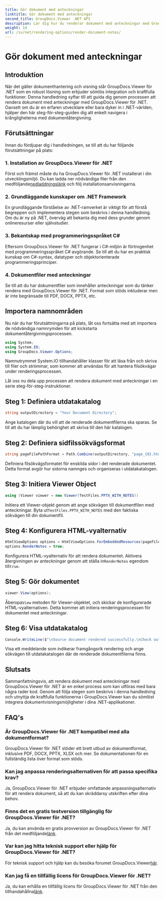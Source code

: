 ```yaml
---
title: Gör dokument med anteckningar
linktitle: Gör dokument med anteckningar
second_title: GroupDocs.Viewer .NET API
description: Lär dig hur du renderar dokument med anteckningar med GroupDocs.Viewer för .NET. Steg-för-steg handledning för sömlös integrering i dina .NET-applikationer.
weight: 14
url: /sv/net/rendering-options/render-document-notes/
---
```


# Gör dokument med anteckningar

## Introduktion
När det gäller dokumenthantering och visning står GroupDocs.Viewer för .NET som en robust lösning som erbjuder sömlös integration och kraftfulla funktioner. Denna handledning syftar till att guida dig genom processen att rendera dokument med anteckningar med GroupDocs.Viewer för .NET. Oavsett om du är en erfaren utvecklare eller bara dyker in i .NET-världen, hjälper den här steg-för-steg-guiden dig att enkelt navigera i krångligheterna med dokumentåtergivning.
## Förutsättningar
Innan du fördjupar dig i handledningen, se till att du har följande förutsättningar på plats:
### 1. Installation av GroupDocs.Viewer för .NET
 Först och främst måste du ha GroupDocs.Viewer för .NET installerat i din utvecklingsmiljö. Du kan ladda ner nödvändiga filer från den medföljande[nedladdningslänk](https://releases.groupdocs.com/viewer/net/) och följ installationsanvisningarna.
### 2. Grundläggande kunskaper om .NET Framework
En grundläggande förståelse av .NET-ramverket är viktigt för att förstå begreppen och implementera stegen som beskrivs i denna handledning. Om du är ny på .NET, överväg att bekanta dig med dess grunder genom onlineresurser eller självstudier.
### 3. Bekantskap med programmeringsspråket C#
Eftersom GroupDocs.Viewer för .NET fungerar i C#-miljön är förtrogenhet med programmeringsspråket C# avgörande. Se till att du har en praktisk kunskap om C#-syntax, datatyper och objektorienterade programmeringsprinciper.
### 4. Dokumentfiler med anteckningar
Se till att du har dokumentfiler som innehåller anteckningar som du tänker rendera med GroupDocs.Viewer för .NET. Format som stöds inkluderar men är inte begränsade till PDF, DOCX, PPTX, etc.

## Importera namnområden
Nu när du har förutsättningarna på plats, låt oss fortsätta med att importera de nödvändiga namnrymden för att kickstarta dokumentåtergivningsprocessen.

```csharp
using System;
using System.IO;
using GroupDocs.Viewer.Options;
```
Namnutrymmet System.IO tillhandahåller klasser för att läsa från och skriva till filer och strömmar, som kommer att användas för att hantera filsökvägar under renderingsprocessen.

Låt oss nu dela upp processen att rendera dokument med anteckningar i en serie steg-för-steg-instruktioner.
## Steg 1: Definiera utdatakatalog
```csharp
string outputDirectory = "Your Document Directory";
```
Ange katalogen där du vill att de renderade dokumentfilerna ska sparas. Se till att du har lämplig behörighet att skriva till den här katalogen.
## Steg 2: Definiera sidfilssökvägsformat
```csharp
string pageFilePathFormat = Path.Combine(outputDirectory, "page_{0}.html");
```
Definiera filsökvägsformatet för enskilda sidor i det renderade dokumentet. Detta format avgör hur sidorna namnges och organiseras i utdatakatalogen.
## Steg 3: Initiera Viewer Object
```csharp
using (Viewer viewer = new Viewer(TestFiles.PPTX_WITH_NOTES))
```
 Initiera ett Viewer-objekt genom att ange sökvägen till dokumentfilen med anteckningar. Byta ut`TestFiles.PPTX_WITH_NOTES` med den faktiska sökvägen till din dokumentfil.
## Steg 4: Konfigurera HTML-vyalternativ
```csharp
HtmlViewOptions options = HtmlViewOptions.ForEmbeddedResources(pageFilePathFormat);
options.RenderNotes = true;
```
 Konfigurera HTML-vyalternativ för att rendera dokumentet. Aktivera återgivningen av anteckningar genom att ställa in`RenderNotes` egendom till`true`.
## Steg 5: Gör dokumentet
```csharp
viewer.View(options);
```
 Åberopa`View` metoden för Viewer-objektet, och skickar de konfigurerade HTML-vyalternativen. Detta kommer att initiera renderingsprocessen för dokumentet med anteckningar.
## Steg 6: Visa utdatakatalog
```csharp
Console.WriteLine($"\nSource document rendered successfully.\nCheck output in {outputDirectory}.");
```
Visa ett meddelande som indikerar framgångsrik rendering och ange sökvägen till utdatakatalogen där de renderade dokumentfilerna finns.

## Slutsats
Sammanfattningsvis, att rendera dokument med anteckningar med GroupDocs.Viewer för .NET är en enkel process som kan utföras med bara några rader kod. Genom att följa stegen som beskrivs i denna handledning och utnyttja de kraftfulla funktionerna i GroupDocs.Viewer kan du sömlöst integrera dokumentvisningsmöjligheter i dina .NET-applikationer.
## FAQ's
### Är GroupDocs.Viewer för .NET kompatibel med alla dokumentformat?
GroupDocs.Viewer för .NET stöder ett brett utbud av dokumentformat, inklusive PDF, DOCX, PPTX, XLSX och mer. Se dokumentationen för en fullständig lista över format som stöds.
### Kan jag anpassa renderingsalternativen för att passa specifika krav?
Ja, GroupDocs.Viewer för .NET erbjuder omfattande anpassningsalternativ för att rendera dokument, så att du kan skräddarsy utskriften efter dina behov.
### Finns det en gratis testversion tillgänglig för GroupDocs.Viewer för .NET?
 Ja, du kan använda en gratis provversion av GroupDocs.Viewer för .NET från det medföljande[länk](https://releases.groupdocs.com/).
### Var kan jag hitta teknisk support eller hjälp för GroupDocs.Viewer för .NET?
 För teknisk support och hjälp kan du besöka forumet GroupDocs.Viewer[här](https://forum.groupdocs.com/c/viewer/9).
### Kan jag få en tillfällig licens för GroupDocs.Viewer för .NET?
 Ja, du kan erhålla en tillfällig licens för GroupDocs.Viewer för .NET från den tillhandahållna[länk](https://purchase.groupdocs.com/temporary-license/).